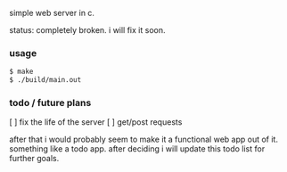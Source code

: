 simple web server in c.

status: completely broken. i will fix it soon.

### usage 

```bash
$ make 
$ ./build/main.out
```

### todo / future plans
[ ] fix the life of the server 
[ ] get/post requests

after that i would probably seem to make it a functional web app out of it.
something like a todo app. after deciding i will update this todo list for further goals.
